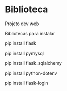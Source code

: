 # Biblioteca
Projeto dev web

Bibliotecas para instalar

pip install flask

pip install pymysql

pip install flask_sqlalchemy

pip install python-dotenv

pip install flask-login